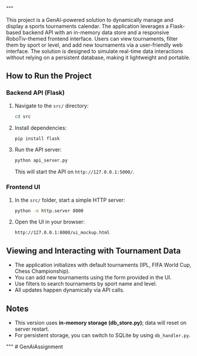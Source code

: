 
"""

This project is a GenAI-powered solution to dynamically manage and display a sports tournaments calendar. The application leverages a Flask-based backend API with an in-memory data store and a responsive RoboTiv-themed frontend interface. Users can view tournaments, filter them by sport or level, and add new tournaments via a user-friendly web interface. The solution is designed to simulate real-time data interactions without relying on a persistent database, making it lightweight and portable.

## How to Run the Project

### Backend API (Flask)
1. Navigate to the `src/` directory:
   ```bash
   cd src
   ```
2. Install dependencies:
   ```bash
   pip install flask
   ```
3. Run the API server:
   ```bash
   python api_server.py
   ```
   This will start the API on `http://127.0.0.1:5000/`.

### Frontend UI
1. In the `src/` folder, start a simple HTTP server:
   ```bash
   python -m http.server 8000
   ```
2. Open the UI in your browser:
   ```
   http://127.0.0.1:8000/ui_mockup.html
   ```

## Viewing and Interacting with Tournament Data
- The application initializes with default tournaments (IPL, FIFA World Cup, Chess Championship).
- You can add new tournaments using the form provided in the UI.
- Use filters to search tournaments by sport name and level.
- All updates happen dynamically via API calls.

## Notes
- This version uses **in-memory storage (db_store.py)**; data will reset on server restart.
- For persistent storage, you can switch to SQLite by using `db_handler.py`.

"""
#   G e n A i A s s i g n m e n t  
 